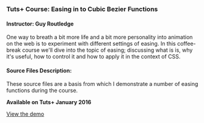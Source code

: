 ### Tuts+ Course: Easing in to Cubic Bezier Functions
#### Instructor: Guy Routledge

One way to breath a bit more life and a bit more personality into animation on the web is to experiment with different settings of easing. In this coffee-break course we'll dive into the topic of easing; discussing what is is, why it's useful, how to control it and how to apply it in the context of CSS.

#### Source Files Description:

These source files are a basis from which I demonstrate a number of easing functions during the course.

**Available on Tuts+ January 2016**

[View the demo](http://tutsplus.github.io/easing-in-to-cubic-bezier-functions/easing-linear-and-ease-in-out/index.html)
